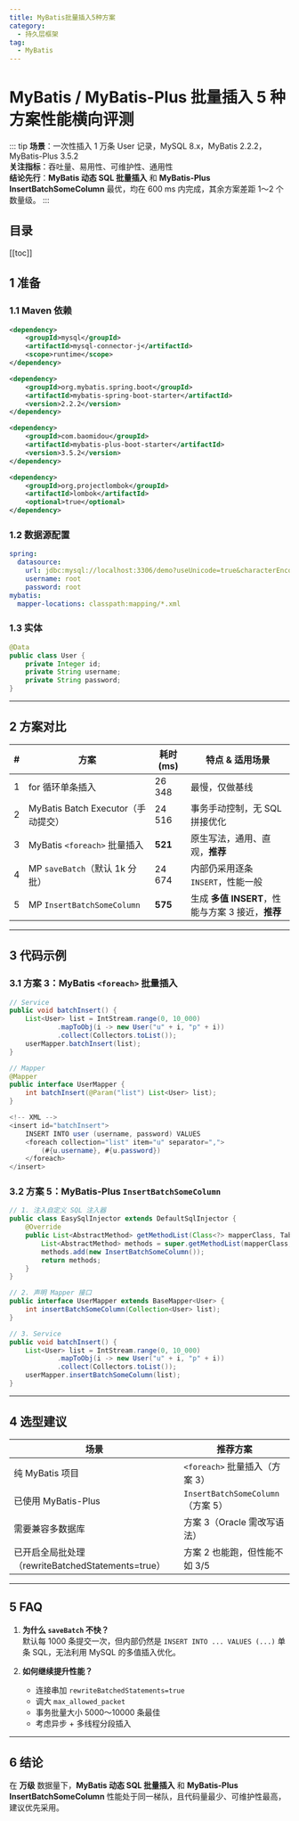```yaml
---
title: MyBatis批量插入5种方案
category:
  - 持久层框架
tag:
  - MyBatis
---
```


# MyBatis / MyBatis-Plus 批量插入 5 种方案性能横向评测

::: tip
**场景**：一次性插入 1 万条 User 记录，MySQL 8.x，MyBatis 2.2.2，MyBatis-Plus 3.5.2  
**关注指标**：吞吐量、易用性、可维护性、通用性  
**结论先行**：**MyBatis 动态 SQL 批量插入** 和 **MyBatis-Plus InsertBatchSomeColumn** 最优，均在 600 ms 内完成，其余方案差距 1～2 个数量级。
:::

## 目录

[[toc]]

## 1 准备

### 1.1 Maven 依赖
```xml
<dependency>
    <groupId>mysql</groupId>
    <artifactId>mysql-connector-j</artifactId>
    <scope>runtime</scope>
</dependency>

<dependency>
    <groupId>org.mybatis.spring.boot</groupId>
    <artifactId>mybatis-spring-boot-starter</artifactId>
    <version>2.2.2</version>
</dependency>

<dependency>
    <groupId>com.baomidou</groupId>
    <artifactId>mybatis-plus-boot-starter</artifactId>
    <version>3.5.2</version>
</dependency>

<dependency>
    <groupId>org.projectlombok</groupId>
    <artifactId>lombok</artifactId>
    <optional>true</optional>
</dependency>
```

### 1.2 数据源配置
```yaml
spring:
  datasource:
    url: jdbc:mysql://localhost:3306/demo?useUnicode=true&characterEncoding=utf-8&useSSL=false&serverTimezone=UTC
    username: root
    password: root
mybatis:
  mapper-locations: classpath:mapping/*.xml
```

### 1.3 实体
```java
@Data
public class User {
    private Integer id;
    private String username;
    private String password;
}
```

---

## 2 方案对比

| #  | 方案                                | 耗时(ms) | 特点 & 适用场景                         |
|---|-------------------------------------|----------|----------------------------------------|
| 1 | for 循环单条插入                    | 26 348   | 最慢，仅做基线                         |
| 2 | MyBatis Batch Executor（手动提交）  | 24 516   | 事务手动控制，无 SQL 拼接优化          |
| 3 | MyBatis `<foreach>` 批量插入        | **521**  | 原生写法，通用、直观，**推荐**         |
| 4 | MP `saveBatch`（默认 1k 分批）      | 24 674   | 内部仍采用逐条 `INSERT`，性能一般      |
| 5 | MP `InsertBatchSomeColumn`          | **575**  | 生成 **多值 INSERT**，性能与方案 3 接近，**推荐** |

---

## 3 代码示例

### 3.1 方案 3：MyBatis `<foreach>` 批量插入
```java
// Service
public void batchInsert() {
    List<User> list = IntStream.range(0, 10_000)
            .mapToObj(i -> new User("u" + i, "p" + i))
            .collect(Collectors.toList());
    userMapper.batchInsert(list);
}

// Mapper
@Mapper
public interface UserMapper {
    int batchInsert(@Param("list") List<User> list);
}

<!-- XML -->
<insert id="batchInsert">
    INSERT INTO user (username, password) VALUES
    <foreach collection="list" item="u" separator=",">
        (#{u.username}, #{u.password})
    </foreach>
</insert>
```

### 3.2 方案 5：MyBatis-Plus `InsertBatchSomeColumn`
```java
// 1. 注入自定义 SQL 注入器
public class EasySqlInjector extends DefaultSqlInjector {
    @Override
    public List<AbstractMethod> getMethodList(Class<?> mapperClass, TableInfo tableInfo) {
        List<AbstractMethod> methods = super.getMethodList(mapperClass, tableInfo);
        methods.add(new InsertBatchSomeColumn());
        return methods;
    }
}

// 2. 声明 Mapper 接口
public interface UserMapper extends BaseMapper<User> {
    int insertBatchSomeColumn(Collection<User> list);
}

// 3. Service
public void batchInsert() {
    List<User> list = IntStream.range(0, 10_000)
            .mapToObj(i -> new User("u" + i, "p" + i))
            .collect(Collectors.toList());
    userMapper.insertBatchSomeColumn(list);
}
```

---

## 4 选型建议

| 场景                           | 推荐方案                        |
|------------------------------|---------------------------------|
| 纯 MyBatis 项目               | `<foreach>` 批量插入（方案 3）  |
| 已使用 MyBatis-Plus           | `InsertBatchSomeColumn`（方案 5）|
| 需要兼容多数据库              | 方案 3（Oracle 需改写语法）     |
| 已开启全局批处理（rewriteBatchedStatements=true） | 方案 2 也能跑，但性能不如 3/5 |

---

## 5 FAQ

1. **为什么 `saveBatch` 不快？**  
   默认每 1000 条提交一次，但内部仍然是 `INSERT INTO ... VALUES (...)` 单条 SQL，无法利用 MySQL 的多值插入优化。

2. **如何继续提升性能？**  
   - 连接串加 `rewriteBatchedStatements=true`  
   - 调大 `max_allowed_packet`  
   - 事务批量大小 5000～10000 条最佳  
   - 考虑异步 + 多线程分段插入

---

## 6 结论

在 **万级** 数据量下，**MyBatis 动态 SQL 批量插入** 和 **MyBatis-Plus InsertBatchSomeColumn** 性能处于同一梯队，且代码量最少、可维护性最高，建议优先采用。
